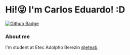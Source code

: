 # Hi!😜 I'm Carlos Eduardo! :D
[![Github Badge](https://img.shields.io/badge/-Github-000?style=flat-square&logo=Github&logoColor=white&link=https://github.com/KaduVieira13)](https://github.com/KaduVieira13)



### About me

I'm  student at Etec Adolpho Berezin [@eteab](https://eteab.com.br/cms//).



